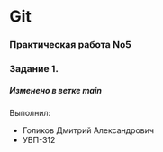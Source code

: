 # Git
### Практическая работа No5
### Задание 1.
##### Изменено в ветке main
Выполнил:
* Голиков Дмитрий Александрович
* УВП-312